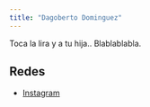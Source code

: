 ```yaml
---
title: "Dagoberto Dominguez"
---
```


Toca la lira y a tu hija.. Blablablabla.

## Redes

- [Instagram](https://www.instagram.com/qonspiracy)
